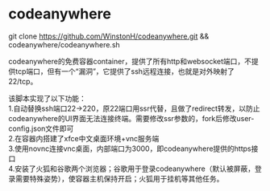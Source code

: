 # codeanywhere

git clone https://github.com/WinstonH/codeanywhere.git && codeanywhere/codeanywhere.sh 

codeanywhere的免费容器container，提供了所有http和websocket端口，不提供tcp端口，但有一个“漏洞”，它提供了ssh远程连接，也就是对外映射了22/tcp。

该脚本实现了以下功能： \
1.自动替换ssh端口22→220，原22端口用ssr代替，且做了redirect转发，以防止codeanywhere的UI界面无法连接终端。需要修改ssr参数的，fork后修改user-config.json文件即可 \
2.在容器内搭建了xfce中文桌面环境+vnc服务端 \
3.使用novnc连接vnc桌面，内部端口为3000，即codeanywhere提供的https接口 \
4.安装了火狐和谷歌两个浏览器；谷歌用于登录codeanywhere（默认被屏蔽，登录需要特殊姿势），使容器主机保持开启；火狐用于挂机等其他任务。
